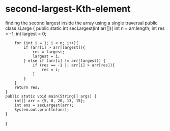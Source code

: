 # second-largest-Kth-element
finding the second largest inside the array using a single traversal 
public class sLarge {
    public static int secLargest(int arr[]){
        int n = arr.length;
        int res = -1;
        int largest = 0;

        for (int i = 1; i < n; i++){
            if (arr[i] > arr[largest]){
                res = largest;
                largest = i;
            } else if (arr[i] != arr[largest]) {
                if (res == -1 || arr[i] > arr[res]){
                    res = i;
                }
            }
        }
        return res;
    }
    public static void main(String[] args) {
        int[] arr = {5, 8, 20, 13, 15};
        int ans = secLargest(arr);
        System.out.println(ans);
    }
}
